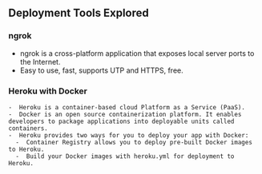 ## Deployment Tools Explored ##

 ### ngrok ###
*   ngrok is a cross-platform application that exposes local server ports to the Internet.
*   Easy to use, fast, supports UTP and HTTPS, free.
 ### Heroku with Docker ###
    -  Heroku is a container-based cloud Platform as a Service (PaaS).
    -  Docker is an open source containerization platform. It enables developers to package applications into deployable units called containers. 
    -  Heroku provides two ways for you to deploy your app with Docker:
      -  Container Registry allows you to deploy pre-built Docker images to Heroku.
      -  Build your Docker images with heroku.yml for deployment to Heroku.






